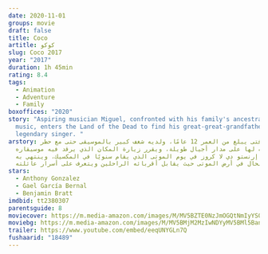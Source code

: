 ```yaml
---
date: 2020-11-01
groups: movie
draft: false
title: Coco
artitle: كوكو
slug: Coco 2017
year: "2017"
duration: 1h 45min
rating: 8.4
tags:
  - Animation
  - Adventure
  - Family
boxoffices: "2020"
story: "Aspiring musician Miguel, confronted with his family's ancestral ban on
  music, enters the Land of the Dead to find his great-great-grandfather, a
  legendary singer. "
arstory: ميجيل فتى يبلغ من العمر 12 عامًا، ولديه شغف كبير بالموسيقى حتى مع حظر
  عائلته لها على مدار أجيال طويلة، ويقرر زيارة المكان الذي يرقد فيه موسيقاره
  المفضل إرنستو دي لا كروز في يوم الموتى الذي يقام سنويًا في المكسيك، وينتهي به
  الحال في أرض الموتى حيث يقابل أقربائه الراحلين ويتعرف على أسرار عائلته.
stars:
  - Anthony Gonzalez
  - Gael García Bernal
  - Benjamin Bratt
imdbid: tt2380307
parentsguide: 8
moviecover: https://m.media-amazon.com/images/M/MV5BZTE0NzJmOGQtNmIyYS00MTA0LWI1YzQtNDkyN2QyYzg2NzViXkEyXkFqcGdeQXVyNzI0NjU1ODc@._V1_FMjpg_UX452_.jpg
moviebg: https://m.media-amazon.com/images/M/MV5BMjM2MzIwNDYyMV5BMl5BanBnXkFtZTgwMTEzMjMyNDM@._V1_FMjpg_UX1280_.jpg
trailer: https://www.youtube.com/embed/eeqUNYGLn7Q
fushaarid: "18489"
---
```

